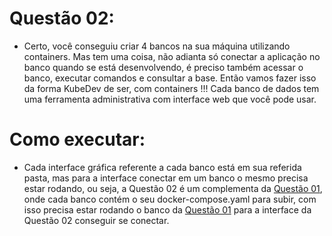 # Questão 02:
- Certo, você conseguiu criar 4 bancos na sua máquina utilizando containers. Mas tem uma coisa, não adianta só conectar a aplicação no banco quando se está desenvolvendo, é preciso também acessar o banco, executar comandos e consultar a base. Então vamos fazer isso da forma KubeDev de ser, com containers !!! Cada banco de dados tem uma ferramenta administrativa com interface web que você pode usar.

# Como executar:
- Cada interface gráfica referente a cada banco está em sua referida pasta, mas para a interface conectar em um banco o mesmo precisa estar rodando, ou seja, a Questão 02 é um complementa da [Questão 01](https://github.com/Eliezer090/Desafio_docker_KubeDev/tree/main/Questao01), onde cada banco contém o seu docker-compose.yaml para subir, com isso precisa estar rodando o banco da [Questão 01](https://github.com/Eliezer090/Desafio_docker_KubeDev/tree/main/Questao01) para a interface da Questão 02 conseguir se conectar. 